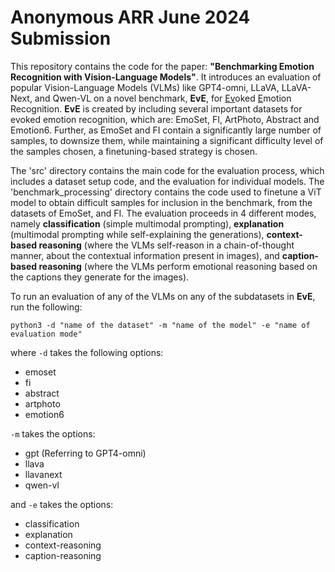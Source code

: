 # Anonymous ARR June 2024 Submission

This repository contains the code for the paper: **"Benchmarking Emotion Recognition with Vision-Language Models"**. It introduces an evaluation of popular Vision-Language Models (VLMs) like GPT4-omni, LLaVA, LLaVA-Next, and Qwen-VL on a novel benchmark, **EvE**, for <ins>Ev</ins>oked <ins>E</ins>motion Recognition. **EvE** is created by including several important datasets for evoked emotion recognition, which are: EmoSet, FI, ArtPhoto, Abstract and Emotion6. Further, as EmoSet and FI contain a significantly large number of samples, to downsize them, while maintaining a significant difficulty level of the samples chosen, a finetuning-based strategy is chosen. 

The 'src' directory contains the main code for the evaluation process, which includes a dataset setup code, and the evaluation for individual models. The 'benchmark_processing' directory contains the code used to finetune a ViT model to obtain difficult samples for inclusion in the benchmark, from the datasets of EmoSet, and FI. The evaluation proceeds in 4 different modes, namely **classification** (simple multimodal prompting), **explanation** (multimodal prompting while self-explaining the generations), **context-based reasoning** (where the VLMs self-reason in a chain-of-thought manner, about the contextual information present in images), and **caption-based reasoning** (where the VLMs perform emotional reasoning based on the captions they generate for the images). 

To run an evaluation of any of the VLMs on any of the subdatasets in **EvE**, run the following: 


`python3 -d "name of the dataset" -m "name of the model" -e "name of evaluation mode"`

where `-d` takes the following options: 

- emoset
- fi
- abstract
- artphoto
- emotion6

`-m` takes the options: 

- gpt (Referring to GPT4-omni)
- llava
- llavanext
- qwen-vl

and `-e` takes the options: 

- classification
- explanation
- context-reasoning
- caption-reasoning


